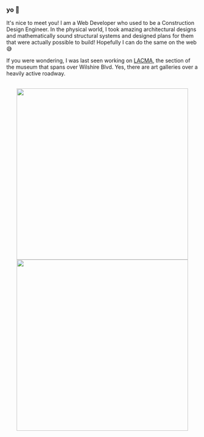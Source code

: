 ### yo 👋

It's nice to meet you! I am a Web Developer who used to be a Construction Design Engineer. In the physical world, I took amazing architectural designs and mathematically sound structural systems and designed plans for them that were actually possible to build! Hopefully I can do the same on the web 😅

If you were wondering, I was last seen working on [LACMA](https://buildinglacma.org/image_gallery), the section of the museum that spans over Wilshire Blvd. Yes, there are art galleries over a heavily active roadway.

<!-- repo for *github-readme-stats* -->
<div align="center">
  <br/> <!-- just for a little breathing room -->
  <img src="https://github-readme-stats.vercel.app/api?username=markkhoo&show_icons=true&layout=compact&bg_color=30,A30111,003F5A&text_color=F6D1AF&title_color=F6D1AF&border_color=F6D1AF&icon_color=F6D1AF" width="450em" />
  <br/>
  <img src="https://github-readme-stats.vercel.app/api/top-langs/?username=markkhoo&layout=compact&bg_color=30,A30111,003F5A&text_color=F6D1AF&title_color=F6D1AF&border_color=F6D1AF" width="450em" />
</div>

<!--
**markkhoo/markkhoo** is a ✨ _special_ ✨ repository because its `README.md` (this file) appears on your GitHub profile.

Here are some ideas to get you started:

- 🔭 I’m currently working on ...
- 🌱 I’m currently learning ...
- 👯 I’m looking to collaborate on ...
- 🤔 I’m looking for help with ...
- 💬 Ask me about ...
- 📫 How to reach me: ...
- 😄 Pronouns: ...
- ⚡ Fun fact: ...
-->
